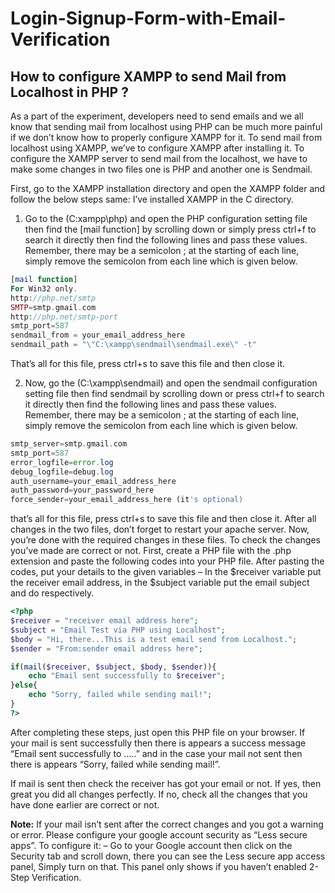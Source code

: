 # Login-Signup-Form-with-Email-Verification


## How to configure XAMPP to send Mail from Localhost in PHP ?

As a part of the experiment, developers need to send emails and we all know that sending mail from localhost using PHP can be much more painful if we don’t know how to properly configure XAMPP for it.
To send mail from localhost using XAMPP, we’ve to configure XAMPP after installing it. To configure the XAMPP server to send mail from the localhost, we have to make some changes in two files one is PHP and another one is Sendmail.

First, go to the XAMPP installation directory and open the XAMPP folder and follow the below steps same: I’ve installed XAMPP in the C directory.

1. Go to the (C:xampp\php) and open the PHP configuration setting file then find the [mail function] by scrolling down or simply press ctrl+f to search it directly then find the following lines and pass these values. Remember, there may be a semicolon ; at the starting of each line, simply remove the semicolon from each line which is given below.

```php
[mail function]
For Win32 only.
http://php.net/smtp
SMTP=smtp.gmail.com
http://php.net/smtp-port
smtp_port=587
sendmail_from = your_email_address_here
sendmail_path = "\"C:\xampp\sendmail\sendmail.exe\" -t"
```
That’s all for this file, press ctrl+s to save this file and then close it.


2. Now, go the (C:\xampp\sendmail) and open the sendmail configuration setting file then find sendmail by scrolling down or press ctrl+f to search it directly then find the following lines and pass these values. Remember, there may be a semicolon ; at the starting of each line, simply remove the semicolon from each line which is given below.

```php
smtp_server=smtp.gmail.com
smtp_port=587
error_logfile=error.log
debug_logfile=debug.log
auth_username=your_email_address_here
auth_password=your_password_here
force_sender=your_email_address_here (it's optional)
```

that’s all for this file, press ctrl+s to save this file and then close it. After all changes in the two files, don’t forget to restart your apache server.
Now, you’re done with the required changes in these files. To check the changes you’ve made are correct or not. First, create a PHP file with the .php extension and paste the following codes into your PHP file. After pasting the codes, put your details to the given variables – In the $receiver variable put the receiver email address, in the $subject variable put the email subject and do respectively.

```php
<?php
$receiver = "receiver email address here";
$subject = "Email Test via PHP using Localhost";
$body = "Hi, there...This is a test email send from Localhost.";
$sender = "From:sender email address here";

if(mail($receiver, $subject, $body, $sender)){
    echo "Email sent successfully to $receiver";
}else{
    echo "Sorry, failed while sending mail!";
}
?>
```

After completing these steps, just open this PHP file on your browser. If your mail is sent successfully then there is appears a success message “Email sent successfully to …..” and in the case your mail not sent then there is appears “Sorry, failed while sending mail!”.

If mail is sent then check the receiver has got your email or not. If yes, then great you did all changes perfectly. If no, check all the changes that you have done earlier are correct or not.

**Note:** If your mail isn’t sent after the correct changes and you got a warning or error. Please configure your google account security as “Less secure apps”. To configure it: – Go to your Google account then click on the Security tab and scroll down, there you can see the Less secure app access panel, Simply turn on that. This panel only shows if you haven’t enabled 2-Step Verification.

